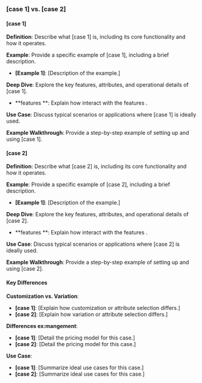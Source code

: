 ### [case 1] vs. [case 2]

#### [case 1]
**Definition**: 
Describe what [case 1] is, including its core functionality and how it operates.

**Example**:
Provide a specific example of [case 1], including a brief description.

- **[Example 1]**: [Description of the example.]

**Deep Dive**:
Explore the key features, attributes, and operational details of [case 1].

- **features **: Explain how interact with the features .


**Use Case**:
Discuss typical scenarios or applications where [case 1] is ideally used.

**Example Walkthrough**:
Provide a step-by-step example of setting up and using [case 1].


#### [case 2]
**Definition**: 
Describe what [case 2] is, including its core functionality and how it operates.

**Example**:
Provide a specific example of [case 2], including a brief description.

- **[Example 1]**: [Description of the example.]

**Deep Dive**:
Explore the key features, attributes, and operational details of [case 2].

- **features **: Explain how interact with the features .

**Use Case**:
Discuss typical scenarios or applications where [case 2] is ideally used.

**Example Walkthrough**:
Provide a step-by-step example of setting up and using [case 2].


#### Key Differences
**Customization vs. Variation**:
- **[case 1]**: [Explain how customization or attribute selection differs.]
- **[case 2]**: [Explain how variation or attribute selection differs.]

**Differences ex:mangement**:
- **[case 1]**: [Detail the pricing model for this case.]
- **[case 2]**: [Detail the pricing model for this case.]

**Use Case**:
- **[case 1]**: [Summarize ideal use cases for this case.]
- **[case 2]**: [Summarize ideal use cases for this case.]
